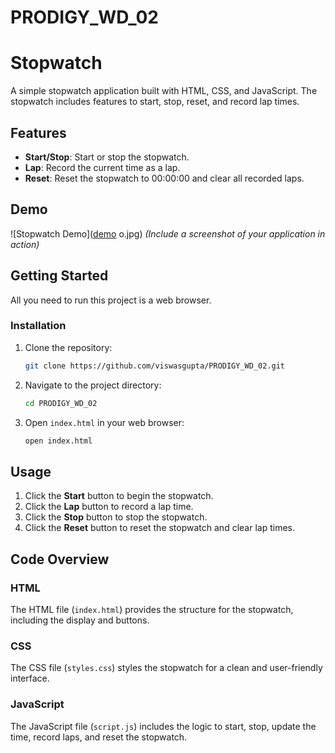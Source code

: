 # PRODIGY_WD_02
# Stopwatch

A simple stopwatch application built with HTML, CSS, and JavaScript. The stopwatch includes features to start, stop, reset, and record lap times.

## Features

- **Start/Stop**: Start or stop the stopwatch.
- **Lap**: Record the current time as a lap.
- **Reset**: Reset the stopwatch to 00:00:00 and clear all recorded laps.

## Demo

![Stopwatch Demo]([demo](https://github.com/viswasgupta/PRODIGY_WD_02/assets/118326079/da874f36-ebae-4ec2-a160-7ebdec483584)
o.jpg) *(Include a screenshot of your application in action)*

## Getting Started

All you need to run this project is a web browser.

### Installation

1. Clone the repository:

    ```sh
    git clone https://github.com/viswasgupta/PRODIGY_WD_02.git
    ```

2. Navigate to the project directory:

    ```sh
    cd PRODIGY_WD_02
    ```

3. Open `index.html` in your web browser:

    ```sh
    open index.html
    ```

## Usage

1. Click the **Start** button to begin the stopwatch.
2. Click the **Lap** button to record a lap time.
3. Click the **Stop** button to stop the stopwatch.
4. Click the **Reset** button to reset the stopwatch and clear lap times.

## Code Overview

### HTML

The HTML file (`index.html`) provides the structure for the stopwatch, including the display and buttons.

### CSS

The CSS file (`styles.css`) styles the stopwatch for a clean and user-friendly interface.

### JavaScript

The JavaScript file (`script.js`) includes the logic to start, stop, update the time, record laps, and reset the stopwatch.


